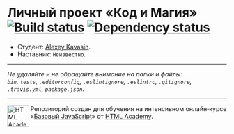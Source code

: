 # Личный проект «Код и Магия» [![Build status][travis-image]][travis-url] [![Dependency status][dependency-image]][dependency-url]

* Студент: [Alexey Kavasin](https://up.htmlacademy.ru/javascript/6/user/59151).
* Наставник: `Неизвестно`.

---

_Не удаляйте и не обращайте внимание на папки и файлы:_<br>
_`bin`, `tests`, `.editorconfig`, `.eslintignore`, `.eslintrc`, `.gitignore`, `.travis.yml`, `package.json`._

---

<a href="https://htmlacademy.ru/intensive/javascript"><img align="left" width="50" height="50" title="HTML Academy" src="https://up.htmlacademy.ru/static/img/intensive/javascript/logo-for-github.svg"></a>

Репозиторий создан для обучения на интенсивном онлайн‑курсе «[Базовый JavaScript](https://htmlacademy.ru/intensive/javascript)» от [HTML Academy](https://htmlacademy.ru).

[travis-image]: https://travis-ci.org/htmlacademy-javascript/59151-code-and-magick.svg?branch=master
[travis-url]: https://travis-ci.org/htmlacademy-javascript/59151-code-and-magick
[dependency-image]: https://david-dm.org/htmlacademy-javascript/59151-code-and-magick.svg?style=flat-square
[dependency-url]: https://david-dm.org/htmlacademy-javascript/59151-code-and-magick
